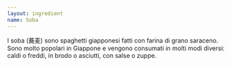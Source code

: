 ```yaml
---
layout: ingredient
name: Soba
---
```


I soba (蕎麦) sono spaghetti giapponesi fatti con farina di grano saraceno. Sono molto popolari in Giappone e vengono consumati in molti modi diversi: caldi o freddi, in brodo o asciutti, con salse o zuppe.
